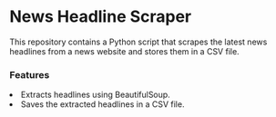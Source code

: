 <h1>News Headline Scraper</h1>

<p>This repository contains a Python script that scrapes the latest news headlines from a news website and stores them in a CSV file.</p>

<h3>Features</h3>

<li>Extracts headlines using BeautifulSoup.</li>
<li>Saves the extracted headlines in a CSV file.</li>
